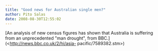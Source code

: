 ```yaml
---
title: "Good news for Australian single men?"
author: Pito Salas
date: 2008-08-30T12:55:02
---
```




[An analysis of new census figures has shown that Australia is suffering from
an unprecedented "man drought", from BBC.](<http://news.bbc.co.uk/2/hi/asia-
pacific/7589382.stm>)



